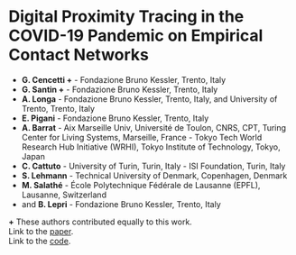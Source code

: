 # Digital Proximity Tracing in the COVID-19 Pandemic on Empirical Contact Networks

* **G. Cencetti +** - Fondazione Bruno Kessler, Trento, Italy
* **G. Santin +** - Fondazione Bruno Kessler, Trento, Italy
* **A. Longa** - Fondazione Bruno Kessler, Trento, Italy, and University of Trento, Trento, Italy
* **E. Pigani** - Fondazione Bruno Kessler, Trento, Italy
* **A. Barrat** - Aix Marseille Univ, Université de Toulon, CNRS, CPT, Turing Center for Living Systems, Marseille, France - Tokyo Tech World Research Hub Initiative (WRHI), Tokyo Institute of Technology, Tokyo, Japan
* **C. Cattuto** - University of Turin, Turin, Italy - ISI Foundation, Turin, Italy
* **S. Lehmann** - Technical University of Denmark, Copenhagen, Denmark
* **M. Salathé** - École Polytechnique Fédérale de Lausanne (EPFL), Lausanne, Switzerland
* and **B. Lepri** - Fondazione Bruno Kessler, Trento, Italy

**+** These authors contributed equally to this work.  
Link to the [paper](https://www.medrxiv.org/content/10.1101/2020.05.29.20115915v2.full.pdf "Digital Proximity Tracing in the COVID-19 Pandemic on Empirical Contact Networks").  
Link to the [code](https://github.com/DigitalContactTracing/covid_code).
